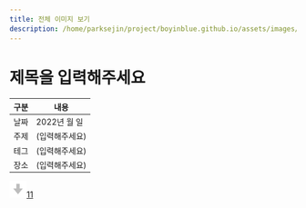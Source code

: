 ```yaml
---
title: 전체 이미지 보기
description: /home/parksejin/project/boyinblue.github.io/assets/images/diary/2022
---
```



제목을 입력해주세요
===


|구분|내용|
|---|---|
|날짜|2022년 월 일|
|주제|(입력해주세요)|
|테그|(입력해주세요)|
|장소|(입력해주세요)|


![](/assets/images/icon_download.png)[11](/assets/images/diary/2022/11/)


